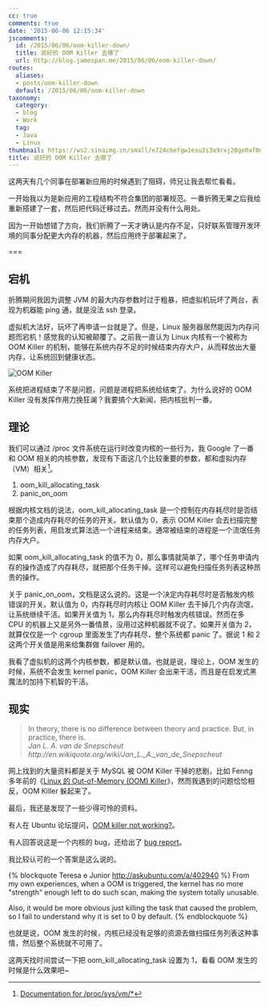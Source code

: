 ```yaml
---
cc: true
comments: true
date: '2015-06-06 12:15:34'
jscomments:
  id: /2015/06/06/oom-killer-down/
  title: 说好的 OOM Killer 去哪了
  url: http://blog.jamespan.me/2015/06/06/oom-killer-down/
routes:
  aliases:
  - posts/oom-killer-down
  default: /2015/06/06/oom-killer-down
taxonomy:
  category:
  - blog
  - Work
  tag:
  - Java
  - Linux
thumbnail: https://ws2.sinaimg.cn/small/e724cbefgw1esu3i3a9rxj20go0af0u1.jpg
title: 说好的 OOM Killer 去哪了
---
```


这两天有几个同事在部署新应用的时候遇到了阻碍，师兄让我去帮忙看看。

一开始我以为是新应用的工程结构不符合集团的部署规范。一番折腾无果之后我给重新搭建了一套，然后把代码迁移过去。然而并没有什么用处。

因为一开始想错了方向，我们折腾了一天才确认是内存不足，只好联系管理开发环境的同事分配更大内存的机器，然后应用终于部署起来了。

===



## 宕机 ##

折腾期间我因为调整 JVM 的最大内存参数时过于粗暴，把虚拟机玩坏了两台，表现为机器能 ping 通，就是没法 ssh 登录。

虚拟机大法好，玩坏了再申请一台就是了。但是，Linux 服务器居然能因为内存问题而宕机！感觉我的认知被颠覆了。之前我一直认为 Linux 内核有一个被称为 OOM Killer 的机制，能够在系统内存不足的时候结束内存大户，从而释放出大量内存，让系统回到健康状态。

![OOM Killer](https://ws2.sinaimg.cn/large/e724cbefgw1esu3i3a9rxj20go0af0u1.jpg)

系统把进程结束了不是问题，问题是进程把系统给结束了。为什么说好的 OOM Killer 没有发挥作用力挽狂澜？我要搞个大新闻，把内核批判一番。

## 理论 ##

我们可以通过 /proc 文件系统在运行时改变内核的一些行为，我 Google 了一番和 OOM 相关的内核参数，发现有下面这几个比较重要的参数，都和虚拟内存（VM）相关[^1]。

[^1]: [Documentation for /proc/sys/vm/*][1]

1. oom\_kill\_allocating_task
2. panic\_on\_oom

根据内核文档的说法，oom\_kill\_allocating_task 是一个控制在内存耗尽时是否结束那个造成内存耗尽的任务的开关。默认值为 0，表示 OOM Killer 会去扫描完整的任务列表，用启发式算法选一个进程来结束。通常被结束的进程是一个流氓任务内存大户。

如果 oom\_kill\_allocating_task 的值不为 0，那么事情就简单了，哪个任务申请内存的操作造成了内存耗尽，就把那个任务干掉。这样可以避免扫描任务列表这种昂贵的操作。

关于 panic\_on\_oom，文档是这么说的。这是一个决定内存耗尽时是否触发内核错误的开关。默认值为 0，内存耗尽时内核让 OOM Killer 去干掉几个内存流氓，让系统继续干活。如果开关值为 1，那么内存耗尽时触发内核错误。然而在多 CPU 的机器上又是另外一番情景，没用过这种机器就不说了。如果开关值为 2，就算仅仅是一个 cgroup 里面发生了内存耗尽，整个系统都 panic 了。据说 1 和 2 这两个开关值是用来给集群做 failover 用的。

我看了虚拟机的这两个内核参数，都是默认值。也就是说，理论上，OOM 发生的时候，系统不会发生 kernel panic，OOM Killer 会出来干活，而且是在启发式黑魔法的加持下机智的干活。

## 现实 ##


<blockquote>
In theory, there is no difference between theory and practice. But, in practice, there is.

<footer>
<cite>Jan L. A. van de Snepscheut http://en.wikiquote.org/wiki/Jan_L._A._van_de_Snepscheut</cite>
</footer>
</blockquote>


网上找到的大量资料都是关于 MySQL 被 OOM Killer 干掉的悲剧，比如 Fenng 多年前的《[Linux 的 Out-of-Memory (OOM) Killer][3]》，然而我遇到的问题恰恰相反，OOM Killer 躲起来了。

最后，我还是发现了一些少得可怜的资料。

有人在 Ubuntu 论坛提问，[OOM killer not working?][4]。

有人回答说这是一个内核的 bug，还给出了 [bug report][5]。

我比较认可的一个答案是这么说的。

{% blockquote Teresa e Junior  http://askubuntu.com/a/402940 %}
From my own experiences, when a OOM is triggered, the kernel has no more "strength" enough left to do such scan, making the system totally unusable.

Also, it would be more obvious just killing the task that caused the problem, so I fail to understand why it is set to 0 by default.
{% endblockquote %}

也就是说，OOM 发生的时候，内核已经没有足够的资源去做扫描任务列表这种事情，然后整个系统就不可用了。

这两天找时间尝试一下把 oom\_kill\_allocating_task 设置为 1，看看 OOM 发生的时候是什么效果吧~

[1]: https://www.kernel.org/doc/Documentation/sysctl/vm.txt
[2]: http://www.oracle.com/technetwork/articles/servers-storage-dev/oom-killer-1911807.html
[3]: http://dbanotes.net/database/linux_outofmemory_oom_killer.html
[4]: http://askubuntu.com/questions/398236/oom-killer-not-working
[5]: https://bugs.launchpad.net/ubuntu/+source/linux/+bug/1359766